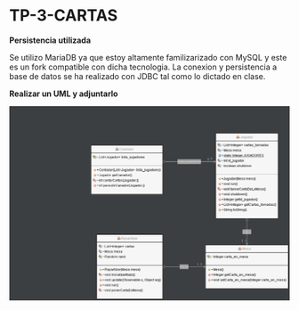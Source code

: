 # TP-3-CARTAS

**Persistencia utilizada**

Se utilizo MariaDB ya que estoy altamente familizarizado con MySQL y este es un fork compatible con dicha tecnologia. La conexion y persistencia a base de datos se ha realizado con JDBC tal como lo dictado en clase.

**Realizar un UML y adjuntarlo**

![uml](uml.png)
